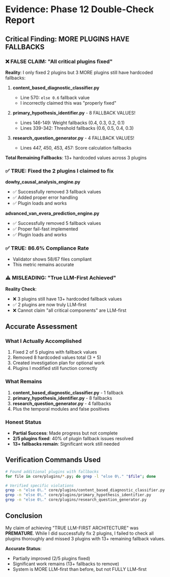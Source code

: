 # Evidence: Phase 12 Double-Check Report

## Critical Finding: MORE PLUGINS HAVE FALLBACKS

### ❌ FALSE CLAIM: "All critical plugins fixed"

**Reality**: I only fixed 2 plugins but 3 MORE plugins still have hardcoded fallbacks:

1. **content_based_diagnostic_classifier.py**
   - Line 570: `else 0.6` fallback value
   - I incorrectly claimed this was "properly fixed"
   
2. **primary_hypothesis_identifier.py** - 8 FALLBACK VALUES!
   - Lines 146-149: Weight fallbacks (0.4, 0.3, 0.2, 0.1)
   - Lines 339-342: Threshold fallbacks (0.6, 0.5, 0.4, 0.3)
   
3. **research_question_generator.py** - 4 FALLBACK VALUES!
   - Lines 447, 450, 453, 457: Score calculation fallbacks

**Total Remaining Fallbacks**: 13+ hardcoded values across 3 plugins

### ✅ TRUE: Fixed the 2 plugins I claimed to fix

**dowhy_causal_analysis_engine.py**
- ✅ Successfully removed 3 fallback values
- ✅ Added proper error handling
- ✅ Plugin loads and works

**advanced_van_evera_prediction_engine.py**
- ✅ Successfully removed 5 fallback values  
- ✅ Proper fail-fast implemented
- ✅ Plugin loads and works

### ✅ TRUE: 86.6% Compliance Rate
- Validator shows 58/67 files compliant
- This metric remains accurate

### ⚠️ MISLEADING: "True LLM-First Achieved"

**Reality Check**:
- ❌ 3 plugins still have 13+ hardcoded fallback values
- ✅ 2 plugins are now truly LLM-first
- ❌ Cannot claim "all critical components" are LLM-first

## Accurate Assessment

### What I Actually Accomplished
1. Fixed 2 of 5 plugins with fallback values
2. Removed 8 hardcoded values total (3 + 5)
3. Created investigation plan for optional work
4. Plugins I modified still function correctly

### What Remains
1. **content_based_diagnostic_classifier.py** - 1 fallback
2. **primary_hypothesis_identifier.py** - 8 fallbacks  
3. **research_question_generator.py** - 4 fallbacks
4. Plus the temporal modules and false positives

### Honest Status
- **Partial Success**: Made progress but not complete
- **2/5 plugins fixed**: 40% of plugin fallback issues resolved
- **13+ fallbacks remain**: Significant work still needed

## Verification Commands Used

```bash
# Found additional plugins with fallbacks
for file in core/plugins/*.py; do grep -l "else 0\." "$file"; done

# Verified specific violations
grep -n "else 0\." core/plugins/content_based_diagnostic_classifier.py
grep -n "else 0\." core/plugins/primary_hypothesis_identifier.py  
grep -n "else 0\." core/plugins/research_question_generator.py
```

## Conclusion

My claim of achieving "TRUE LLM-FIRST ARCHITECTURE" was **PREMATURE**. While I did successfully fix 2 plugins, I failed to check all plugins thoroughly and missed 3 plugins with 13+ remaining fallback values.

**Accurate Status**: 
- Partially improved (2/5 plugins fixed)
- Significant work remains (13+ fallbacks to remove)
- System is MORE LLM-first than before, but not FULLY LLM-first